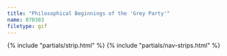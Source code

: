 ```yaml
---
title: "Philosophical Beginnings of the 'Grey Party'"
name: 070303
filetype: gif
---
```


{% include "partials/strip.html" %}
{% include "partials/nav-strips.html" %}